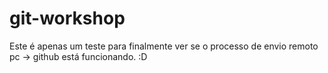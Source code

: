# git-workshop

Este é apenas um teste para finalmente ver se o processo de envio remoto pc -> github está funcionando.
:D